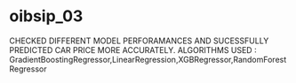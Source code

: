 # oibsip_03
 
 CHECKED DIFFERENT MODEL PERFORAMANCES AND SUCESSFULLY  PREDICTED CAR PRICE MORE ACCURATELY.
ALGORITHMS USED :  GradientBoostingRegressor,LinearRegression,XGBRegressor,RandomForestRegressor 
